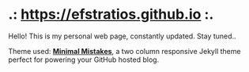 # .: https://efstratios.github.io :. 

Hello! This is my personal web page, constantly updated. Stay tuned..

Theme used: **[Minimal Mistakes](http://mmistakes.github.io/minimal-mistakes)**, a two column responsive Jekyll theme perfect for powering your GitHub hosted blog.
